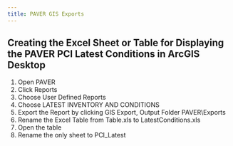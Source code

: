 ```yaml
---
title: PAVER GIS Exports
---
```


## Creating the Excel Sheet or Table for Displaying the PAVER PCI Latest Conditions in  ArcGIS Desktop

1. Open PAVER
2. Click Reports
3. Choose User Defined Reports
4. Choose LATEST INVENTORY AND CONDITIONS
5. Export the Report by clicking GIS Export, Output Folder PAVER\Exports
6. Rename the Excel Table from Table.xls to LatestConditions.xls
7. Open the table
8. Rename the only sheet to PCI_Latest